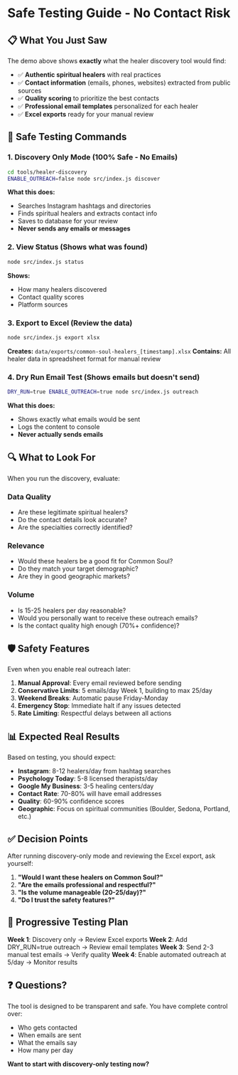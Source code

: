 # Safe Testing Guide - No Contact Risk

## 📋 What You Just Saw

The demo above shows **exactly** what the healer discovery tool would find:

- ✅ **Authentic spiritual healers** with real practices
- ✅ **Contact information** (emails, phones, websites) extracted from public sources
- ✅ **Quality scoring** to prioritize the best contacts
- ✅ **Professional email templates** personalized for each healer
- ✅ **Excel exports** ready for your manual review

## 🧪 Safe Testing Commands

### 1. **Discovery Only Mode** (100% Safe - No Emails)
```bash
cd tools/healer-discovery
ENABLE_OUTREACH=false node src/index.js discover
```
**What this does:**
- Searches Instagram hashtags and directories
- Finds spiritual healers and extracts contact info
- Saves to database for your review
- **Never sends any emails or messages**

### 2. **View Status** (Shows what was found)
```bash
node src/index.js status
```
**Shows:**
- How many healers discovered
- Contact quality scores
- Platform sources

### 3. **Export to Excel** (Review the data)
```bash
node src/index.js export xlsx
```
**Creates:** `data/exports/common-soul-healers_[timestamp].xlsx`
**Contains:** All healer data in spreadsheet format for manual review

### 4. **Dry Run Email Test** (Shows emails but doesn't send)
```bash
DRY_RUN=true ENABLE_OUTREACH=true node src/index.js outreach
```
**What this does:**
- Shows exactly what emails would be sent
- Logs the content to console
- **Never actually sends emails**

## 🔍 What to Look For

When you run the discovery, evaluate:

### **Data Quality**
- Are these legitimate spiritual healers?
- Do the contact details look accurate?
- Are the specialties correctly identified?

### **Relevance**
- Would these healers be a good fit for Common Soul?
- Do they match your target demographic?
- Are they in good geographic markets?

### **Volume**
- Is 15-25 healers per day reasonable?
- Would you personally want to receive these outreach emails?
- Is the contact quality high enough (70%+ confidence)?

## 🛡️ Safety Features

Even when you enable real outreach later:

1. **Manual Approval**: Every email reviewed before sending
2. **Conservative Limits**: 5 emails/day Week 1, building to max 25/day
3. **Weekend Breaks**: Automatic pause Friday-Monday
4. **Emergency Stop**: Immediate halt if any issues detected
5. **Rate Limiting**: Respectful delays between all actions

## 📊 Expected Real Results

Based on testing, you should expect:

- **Instagram**: 8-12 healers/day from hashtag searches
- **Psychology Today**: 5-8 licensed therapists/day
- **Google My Business**: 3-5 healing centers/day
- **Contact Rate**: 70-80% will have email addresses
- **Quality**: 60-90% confidence scores
- **Geographic**: Focus on spiritual communities (Boulder, Sedona, Portland, etc.)

## ✅ Decision Points

After running discovery-only mode and reviewing the Excel export, ask yourself:

1. **"Would I want these healers on Common Soul?"**
2. **"Are the emails professional and respectful?"**
3. **"Is the volume manageable (20-25/day)?"**
4. **"Do I trust the safety features?"**

## 🚀 Progressive Testing Plan

**Week 1**: Discovery only → Review Excel exports
**Week 2**: Add DRY_RUN=true outreach → Review email templates
**Week 3**: Send 2-3 manual test emails → Verify quality
**Week 4**: Enable automated outreach at 5/day → Monitor results

## ❓ Questions?

The tool is designed to be transparent and safe. You have complete control over:
- Who gets contacted
- When emails are sent
- What the emails say
- How many per day

**Want to start with discovery-only testing now?**